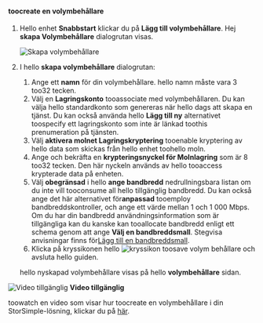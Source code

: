 <!--author=SharS last changed: 9/17/15-->

#### <a name="toocreate-a-volume-container"></a>toocreate en volymbehållare
1. Hello enhet **Snabbstart** klickar du på **Lägg till volymbehållare**. Hej **skapa Volymbehållare** dialogrutan visas.
   
    ![Skapa volymbehållare](./media/storsimple-create-volume-container/HCS_CreateVolumeContainerM-include.png)
2. I hello **skapa volymbehållare** dialogrutan:
   
   1. Ange ett **namn** för din volymbehållare. hello namn måste vara 3 too32 tecken.
   2. Välj en **Lagringskonto** tooassociate med volymbehållaren. Du kan välja hello standardkonto som genereras när hello dags att skapa en tjänst. Du kan också använda hello **Lägg till ny** alternativet toospecify ett lagringskonto som inte är länkad toothis prenumeration på tjänsten.
   3. Välj **aktivera molnet Lagringskryptering** tooenable kryptering av hello data som skickas från hello enhet toohello moln.
   4. Ange och bekräfta en **krypteringsnyckel för Molnlagring** som är 8 too32 tecken. Den här nyckeln används av hello tooaccess krypterade data på enheten.
   5. Välj **obegränsad** i hello **ange bandbredd** nedrullningsbara listan om du inte vill tooconsume all hello tillgänglig bandbredd. Du kan också ange det här alternativet för**anpassad** tooemploy bandbreddskontroller, och ange ett värde mellan 1 och 1 000 Mbps. 
      Om du har din bandbredd användningsinformation som är tillgängliga kan du kanske kan tooallocate bandbredd enligt ett schema genom att ange **Välj en bandbreddsmall**. Stegvisa anvisningar finns för[Lägg till en bandbreddsmall](../articles/storsimple/storsimple-manage-bandwidth-templates.md#add-a-bandwidth-template).
   6. Klicka på kryssikonen hello ![kryssikon](./media/storsimple-create-volume-container/HCS_CheckIcon-include.png) toosave volym behållare och avsluta hello guiden. 
   
   hello nyskapad volymbehållare visas på hello **volymbehållare** sidan.

![Video tillgänglig](./media/storsimple-create-volume-container/Video_icon.png) **Video tillgänglig**

toowatch en video som visar hur toocreate en volymbehållare i din StorSimple-lösning, klickar du på [här](https://azure.microsoft.com/documentation/videos/create-a-volume-container-in-your-storsimple-solution/).

